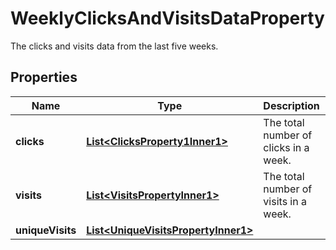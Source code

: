 

# WeeklyClicksAndVisitsDataProperty

The clicks and visits data from the last five weeks.

## Properties

| Name | Type | Description | Notes |
|------------ | ------------- | ------------- | -------------|
|**clicks** | [**List&lt;ClicksProperty1Inner1&gt;**](ClicksProperty1Inner1.md) | The total number of clicks in a week. |  [optional] |
|**visits** | [**List&lt;VisitsPropertyInner1&gt;**](VisitsPropertyInner1.md) | The total number of visits in a week. |  [optional] |
|**uniqueVisits** | [**List&lt;UniqueVisitsPropertyInner1&gt;**](UniqueVisitsPropertyInner1.md) |  |  [optional] |



